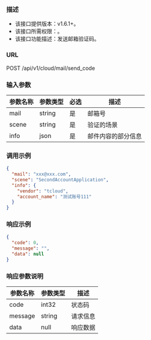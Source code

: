 ### 描述

- 该接口提供版本：v1.6.1+。
- 该接口所需权限：。
- 该接口功能描述：发送邮箱验证码。

### URL

POST /api/v1/cloud/mail/send_code

### 输入参数

| 参数名称   | 参数类型    | 必选 | 描述        |
|--------|---------|----|-----------|
| mail	  | string	 | 是	 | 邮箱号       |
| scene	 | string	  | 是	 | 验证的场景     |
| info	  | json	 | 是	 | 邮件内容的部分信息 |

### 调用示例

```json
{
  "mail": "xxx@xxx.com",
  "scene": "SecondAccountApplication",
  "info": {
    "vendor": "tcloud",
    "account_name": "测试账号111"
  }
}
```

### 响应示例

```json
{
  "code": 0,
  "message": "",
  "data": null
}
```

### 响应参数说明

| 参数名称    | 参数类型   | 描述   |
|---------|--------|------|
| code    | int32  | 状态码  |
| message | string | 请求信息 |
| data | null   | 响应数据 |